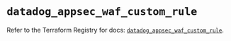 # `datadog_appsec_waf_custom_rule`

Refer to the Terraform Registry for docs: [`datadog_appsec_waf_custom_rule`](https://registry.terraform.io/providers/datadog/datadog/3.58.0/docs/resources/appsec_waf_custom_rule).
